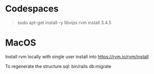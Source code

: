 # Codespaces

> sudo apt-get install -y libvips
> rvm install 3.4.5

# MacOS

Install rvm locally with single user install into https://rvm.io/rvm/install

To regenerate the structure.sql:
 bin/rails db:migrate  